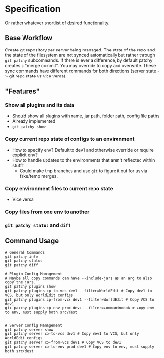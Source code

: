 # Specification
Or rather whatever shortlist of desired functionality.

## Base Workflow
Create git repository per server being managed. The state of the repo and the state of the filesystem are not synced automatically but rather through `git patchy` subcommands. If there is ever a difference, by default patchy creates a "merge commit". You may override to copy and overwrite. These sync commands have different commands for both directions (server state -> git repo state vs vice versa).

## "Features"
### Show all plugins and its data
- Should show all plugins with name, jar path, folder path, config file paths
- Already implemented
- `git patchy show`

### Copy current repo state of configs to an environment
- How to specify env? Default to dev1 and otherwise override or require explicit env?
- How to handle updates to the environments that aren't reflected within stuff?
    - Could make tmp branches and use `git` to figure it out for us via fake/temp merges.


### Copy environment files to current repo state
- Vice versa

### Copy files from one env to another

### `git patchy status` and `diff`


## Command Usage

```
# General Commands
git patchy info
git patchy status
git patchy diff

# Plugin Config Management
# Maybe all copy commands can have --include-jars as an arg to also copy the jars.
git patchy plugins show
git patchy plugins cp-to-vcs dev1 --filter=WorldEdit # Copy dev1 to VCS, but only WorldEdit configs
git patchy plugins cp-from-vcs dev1 --filter=WorldEdit # Copy VCS to dev1
git patchy plugins cp-env prod dev1 --filter=CommandBoook # Copy env to env, must supply both src/dest


# Server Config Management
git patchy server show
git patchy server cp-to-vcs dev1 # Copy dev1 to VCS, but only WorldEdit configs
git patchy server cp-from-vcs dev1 # Copy VCS to dev1
git patchy server cp-to-env prod dev1 # Copy env to env, must supply both src/dest
```


